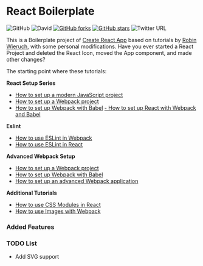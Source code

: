 # React Boilerplate

![GitHub](https://img.shields.io/github/license/eclectic-coding/react-boilerplate)
![David](https://img.shields.io/david/eclectic-coding/react-boilerplate)
[![GitHub forks](https://img.shields.io/github/forks/eclectic-coding/react-boilerplate)](https://github.com/eclectic-coding/react-boilerplate/network)
[![GitHub stars](https://img.shields.io/github/stars/eclectic-coding/react-boilerplate)](https://github.com/eclectic-coding/react-boilerplate/stargazers)
![Twitter URL](https://img.shields.io/twitter/url?style=social&url=https%3A%2F%2Ftwitter.com%2Feclecticcoding)

This is a Boilerplate project of [Create React App]() based on tutorials by [Robin Wieruch](https://www.robinwieruch.de/), with some personal modifications. Have you ever started a React Project and deleted the React Icon, moved the App component, and made other changes?

The starting point where these tutorials:

**React Setup Series**
- [How to set up a modern JavaScript project](https://www.robinwieruch.de/javascript-project-setup-tutorial/)
- [How to set up a Webpack project](https://www.robinwieruch.de/webpack-setup-tutorial/)
- [How to set up Webpack with Babel](https://www.robinwieruch.de/webpack-babel-setup-tutorial/)
[- How to set up React with Webpack and Babel](https://www.robinwieruch.de/minimal-react-webpack-babel-setup)

**Eslint**
- [How to use ESLint in Webpack](https://www.robinwieruch.de/webpack-eslint/)
- [How to use ESLint in React](https://www.robinwieruch.de/react-eslint-webpack-babel/)

**Advanced Webpack Setup**
- [How to set up a Webpack project](https://www.robinwieruch.de/webpack-setup-tutorial/)
- [How to set up Webpack with Babel](https://www.robinwieruch.de/webpack-babel-setup-tutorial/)
- [How to set up an advanced Webpack application](https://www.robinwieruch.de/webpack-advanced-setup-tutorial)

**Additional Tutorials**
- [How to use CSS Modules in React](https://www.robinwieruch.de/react-css-modules)
- [How to use Images with Webpack](https://www.robinwieruch.de/webpack-images)

### Added Features


### TODO List
- Add SVG support
